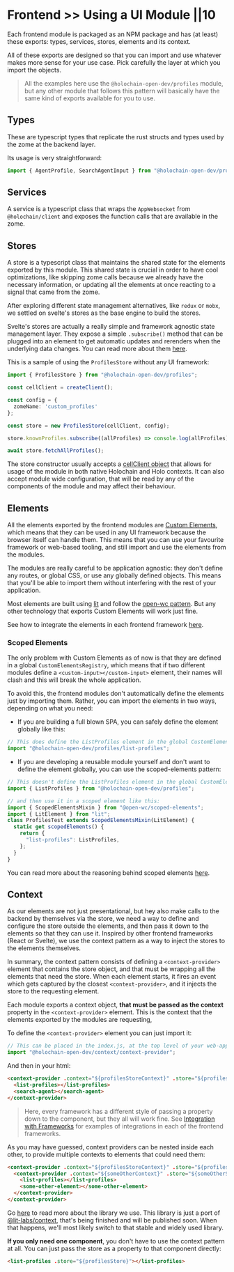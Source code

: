 # Frontend >> Using a UI Module ||10

Each frontend module is packaged as an NPM package and has (at least) these exports: types, services, stores, elements and its context.

All of these exports are designed so that you can import and use whatever makes more sense for your use case. Pick carefully the layer at which you import the objects.

> All the examples here use the `@holochain-open-dev/profiles` module, but any other module that follows this pattern will basically have the same kind of exports available for you to use.

## Types

These are typescript types that replicate the rust structs and types used by the zome at the backend layer.

Its usage is very straightforward:

```ts
import { AgentProfile, SearchAgentInput } from "@holochain-open-dev/profiles";
```

## Services

A service is a typescript class that wraps the `AppWebsocket` from `@holochain/client` and exposes the function calls that are available in the zome.

## Stores

A store is a typescript class that maintains the shared state for the elements exported by this module. This shared state is crucial in order to have cool optimizations, like skipping zome calls because we already have the necessary information, or updating all the elements at once reacting to a signal that came from the zome.

After exploring different state management alternatives, like `redux` or `mobx`, we settled on svelte's stores as the base engine to build the stores.

Svelte's stores are actually a really simple and framework agnostic state management layer. They expose a simple `.subscribe()` method that can be plugged into an element to get automatic updates and rerenders when the underlying data changes. You can read more about them [here](https://svelte.dev/tutorial/writable-stores).

This is a sample of using the `ProfilesStore` without any UI framework:

```ts
import { ProfilesStore } from "@holochain-open-dev/profiles";

const cellClient = createClient();

const config = {
  zomeName: 'custom_profiles'
};

const store = new ProfilesStore(cellClient, config);

store.knownProfiles.subscribe((allProfiles) => console.log(allProfiles));

await store.fetchAllProfiles();
```

The store constructor usually accepts a [cellClient object](https://www.npmjs.com/package/@holochain-open-dev/cell-client) that allows for usage of the module in both native Holochain and Holo contexts. It can also accept module wide configuration, that will be read by any of the components of the module and may affect their behaviour.

## Elements

All the elements exported by the frontend modules are [Custom Elements](https://developers.google.com/web/fundamentals/web-components/customelements), which means that they can be used in any UI framework because the browser itself can handle them. This means that you can use your favourite framework or web-based tooling, and still import and use the elements from the modules.

The modules are really careful to be application agnostic: they don't define any routes, or global CSS, or use any globally defined objects. This means that you'll be able to import them without interfering with the rest of your application.

Most elements are built using [lit](https://lit.dev) and follow the [open-wc pattern](https://open-wc.org). But any other technology that exports Custom Elements will work just fine.

See how to integrate the elements in each frontend framework [here](./frameworks.md).

### Scoped Elements

The only problem with Custom Elements as of now is that they are defined in a global `CustomElementsRegistry`, which means that if two different modules define a `<custom-input></custom-input>` element, their names will clash and this will break the whole application.

To avoid this, the frontend modules don't automatically define the elements just by importing them. Rather, you can import the elements in two ways, depending on what you need:

- If you are building a full blown SPA, you can safely define the element globally like this:

```js
// This does define the ListProfiles element in the global CustomElementsRegsitry
import "@holochain-open-dev/profiles/list-profiles";
```

- If you are developing a reusable module yourself and don't want to define the element globally, you can use the scoped-elements pattern:

```js
// This doesn't define the ListProfiles element in the global CustomElementsRegsitry
import { ListProfiles } from "@holochain-open-dev/profiles";

// and then use it in a scoped element like this:
import { ScopedElementsMixin } from "@open-wc/scoped-elements";
import { LitElement } from "lit";
class ProfilesTest extends ScopedElementsMixin(LitElement) {
  static get scopedElements() {
    return {
      "list-profiles": ListProfiles,
    };
  }
}
```

You can read more about the reasoning behind scoped elements [here](https://open-wc.org/docs/development/scoped-elements/#development-scoped-elements).

## Context

As our elements are not just presentational, but hey also make calls to the backend by themselves via the store, we need a way to define and configure the store outside the elements, and then pass it down to the elements so that they can use it. Inspired by other frontend frameworks (React or Svelte), we use the context pattern as a way to inject the stores to the elements themselves.

In summary, the context pattern consists of defining a `<context-provider>` element that contains the store object, and that must be wrapping all the elements that need the store. When each element starts, it fires an event which gets captured by the closest `<context-provider>`, and it injects the store to the requesting element.

Each module exports a context object, **that must be passed as the context** property in the `<context-provider>` element. This is the context that the elements exported by the modules are requesting,

To define the `<context-provider>` element you can just import it:

```js
// This can be placed in the index.js, at the top level of your web-app.
import "@holochain-open-dev/context/context-provider";
```

And then in your html:

```html
<context-provider .context="${profilesStoreContext}" .store="${profilesStore}">
  <list-profiles></list-profiles>
  <search-agent></search-agent>
</context-provider>
```

> Here, every framework has a different style of passing a property down to the component, but they all will work fine. See [Integration with Frameworks](./frameworks.md) for examples of integrations in each of the frontend frameworks.

As you may have guessed, context providers can be nested inside each other, to provide multiple contexts to elements that could need them:

```html
<context-provider .context="${profilesStoreContext}" .store="${profilesStore}">
  <context-provider .context="${someOtherContext}" .store="${someOtherStore}">
    <list-profiles></list-profiles>
    <some-other-element></some-other-element>
  </context-provider>
</context-provider>
```

Go [here](https://www.npmjs.com/package/@holochain-open-dev/context) to read more about the library we use. This library is just a port of [@lit-labs/context](), that's being finished and will be published soon. When that happens, we'll most likely switch to that stable and widely used library.

**If you only need one component**, you don't have to use the context pattern at all. You can just pass the store as a property to that component directly:

```html
<list-profiles .store="${profilesStore}"></list-profiles>
```
